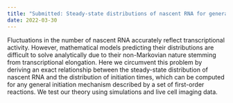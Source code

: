 ```yaml
---
title: "Submitted: Steady-state distributions of nascent RNA for general initiation mechanisms"
date: 2022-03-30
---
```


Fluctuations in the number of nascent RNA accurately reflect transcriptional activity. However, mathematical models predicting their distributions are difficult to solve analytically due to their non-Markovian nature stemming from transcriptional elongation. Here we circumvent this problem by deriving an exact relationship between the steady-state distribution of nascent RNA and the distribution of initiation times, which can be computed for any general initiation mechanism described by a set of first-order reactions. We test our theory using simulations and live cell imaging data.
